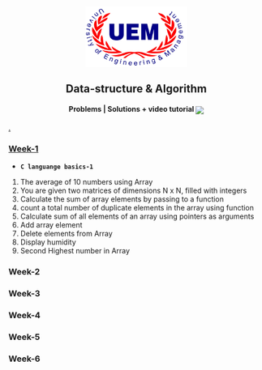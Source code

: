 <p align="center">
 <img width="200px" src="https://github.com/xiaowuc2/xiaowuc2/blob/master/source/45.png" align="center" />
 <h2 align="center">Data-structure & Algorithm</h2>
 <h4 align="center">Problems | Solutions + video tutorial <img width="25px" src="https://github.com/xiaowuc2/All-readme-templates/blob/master/sources/compass.png" align="center"/></h4></p>
</p>
  <p align="center">

[.](https://github.com/xiaowuc2/Research/blob/master/README.md)

### [Week-1](https://github.com/xiaowuc2/DSA-UEMK/tree/master/Week-1)

* **`C languange basics-1`**

1. The average of 10 numbers using Array
2. You are given two matrices of dimensions N x N, filled with integers
3. Calculate the sum of array elements by passing to a function
4. count a total number of duplicate elements in the array using function
5. Calculate sum of all elements of an array using pointers as arguments
6. Add array element
7. Delete elements from Array
8. Display humidity
9. Second Highest number in Array

### Week-2

### Week-3

### Week-4

### Week-5

### Week-6
